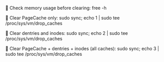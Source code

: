 🔹 Check memory usage before clearing:
free -h

🔹 Clear PageCache only:
sudo sync; echo 1 | sudo tee /proc/sys/vm/drop_caches

🔹 Clear dentries and inodes:
sudo sync; echo 2 | sudo tee /proc/sys/vm/drop_caches

🔹 Clear PageCache + dentries + inodes (all caches):
sudo sync; echo 3 | sudo tee /proc/sys/vm/drop_caches
